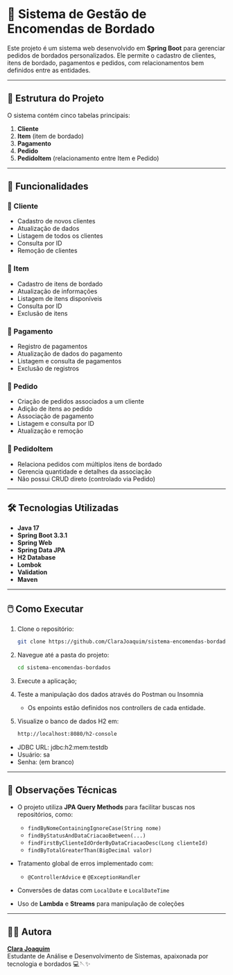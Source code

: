 # 🧵 Sistema de Gestão de Encomendas de Bordado

Este projeto é um sistema web desenvolvido em **Spring Boot** para gerenciar pedidos de bordados personalizados. Ele permite o cadastro de clientes, itens de bordado, pagamentos e pedidos, com relacionamentos bem definidos entre as entidades.

---

## 📁 Estrutura do Projeto

O sistema contém cinco tabelas principais:

1. **Cliente**
2. **Item** (item de bordado)
3. **Pagamento**
4. **Pedido**
5. **PedidoItem** (relacionamento entre Item e Pedido)

---

## 🧩 Funcionalidades

### 📌 Cliente
- Cadastro de novos clientes
- Atualização de dados
- Listagem de todos os clientes
- Consulta por ID
- Remoção de clientes

### 📌 Item
- Cadastro de itens de bordado
- Atualização de informações
- Listagem de itens disponíveis
- Consulta por ID
- Exclusão de itens

### 📌 Pagamento
- Registro de pagamentos
- Atualização de dados do pagamento
- Listagem e consulta de pagamentos
- Exclusão de registros

### 📌 Pedido
- Criação de pedidos associados a um cliente
- Adição de itens ao pedido
- Associação de pagamento
- Listagem e consulta por ID
- Atualização e remoção

### 🔗 PedidoItem
- Relaciona pedidos com múltiplos itens de bordado
- Gerencia quantidade e detalhes da associação
- Não possui CRUD direto (controlado via Pedido)

---

## 🛠️ Tecnologias Utilizadas

- **Java 17**
- **Spring Boot 3.3.1**
- **Spring Web**
- **Spring Data JPA**
- **H2 Database**
- **Lombok**
- **Validation**
- **Maven**

---

## 🖱️ Como Executar

1. Clone o repositório:
   ```bash
   git clone https://github.com/ClaraJoaquim/sistema-encomendas-bordados

2. Navegue até a pasta do projeto:
   ```bash
   cd sistema-encomendas-bordados

3. Execute a aplicação;

4. Teste a manipulação dos dados através do Postman ou Insomnia
   - Os enpoints estão definidos nos controllers de cada entidade.

5. Visualize o banco de dados H2 em:
    ```bash
   http://localhost:8080/h2-console
- JDBC URL: jdbc:h2:mem:testdb
- Usuário: sa
- Senha: (em branco)

---

## 📝 Observações Técnicas

- O projeto utiliza **JPA Query Methods** para facilitar buscas nos repositórios, como:
  - `findByNomeContainingIgnoreCase(String nome)`
  - `findByStatusAndDataCriacaoBetween(...)`
  - `findFirstByClienteIdOrderByDataCriacaoDesc(Long clienteId)`
  - `findByTotalGreaterThan(BigDecimal valor)`

- Tratamento global de erros implementado com:
  - `@ControllerAdvice` e `@ExceptionHandler`

- Conversões de datas com `LocalDate` e `LocalDateTime`

- Uso de **Lambda** e **Streams** para manipulação de coleções

---

## 👩‍💻 Autora

**[Clara Joaquim](https://github.com/ClaraJoaquim)**  
Estudante de Análise e Desenvolvimento de Sistemas, apaixonada por tecnologia e bordados 💻🪡✨

